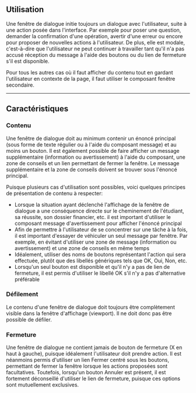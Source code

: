 ## Utilisation
Une fenêtre de dialogue initie toujours un dialogue avec l'utilisateur, suite à une action posée dans l'interface. Par exemple pour poser une question, demander la confirmation d'une opération, avertir d'une erreur ou encore pour proposer de nouvelles actions à l'utilisateur. De plus, elle est modale, c'est-à-dire que l'utilisateur ne peut continuer à travailler tant qu'il n'a pas accusé réception du message à l'aide des boutons ou du lien de fermeture s'il est disponible.

Pour tous les autres cas où il faut afficher du contenu tout en gardant l'utilisateur en contexte de la page, il faut utiliser le composant fenêtre secondaire.

---
## Caractéristiques
### Contenu
Une fenêtre de dialogue doit au minimum contenir un énoncé principal (sous forme de texte régulier ou à l'aide du composant message) et au moins un bouton. Il est également possible de faire afficher un message supplémentaire (information ou avertissement) à l'aide du composant, une zone de conseils et un lien permettant de fermer la fenêtre. Le message supplémentaire et la zone de conseils doivent se trouver sous l'énoncé principal.

Puisque plusieurs cas d'utilisation sont possibles, voici quelques principes de présentation de contenu à respecter:
* Lorsque la situation ayant déclenché l'affichage de la fenêtre de dialogue a une conséquence directe sur le cheminement de l'étudiant, sa réussite, son dossier financier, etc. il est important d'utiliser le composant message d'avertissement pour afficher l'énoncé principal
* Afin de permettre à l'utilisateur de se concentrer sur une tâche à la fois, il est important d'essayer de véhiculer un seul message par fenêtre. Par exemple, en évitant d'utiliser une zone de message (information ou avertissement) et une zone de conseils en même temps
* Idéalement, utiliser des noms de boutons représentant l'action qui sera effectuée, plutôt que des libellés génériques tels que OK, Oui, Non, etc.
* Lorsqu'un seul bouton est disponible et qu'il n'y a pas de lien de fermeture, il est permis d'utiliser le libellé OK s'il n'y a pas d'alternative préférable

### Défilement
Le contenu d'une fenêtre de dialogue doit toujours être complètement visible dans la fenêtre d'affichage (viewport). Il ne doit donc pas être possible de défiler.

### Fermeture
Une fenêtre de dialogue ne contient jamais de bouton de fermeture (X en haut à gauche), puisque idéalement l'utilisateur doit prendre action. Il est néanmoins permis d'utiliser un lien Fermer centré sous les boutons, permettant de fermer la fenêtre lorsque les actions proposées sont facultatives. Toutefois, lorsqu'un bouton Annuler est présent, il est fortement déconseillé d'utiliser le lien de fermeture, puisque ces options sont mutuellement exclusives.